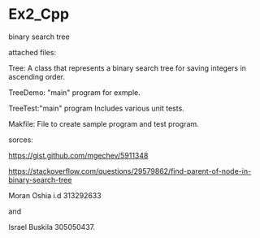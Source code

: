 # Ex2_Cpp

binary search tree

attached files:

Tree: A class that represents a binary search tree for saving integers in ascending order.

TreeDemo: "main" program for exmple.

TreeTest:"main" program Includes various unit tests. 

Makfile: File to create sample program and test program.


sorces:

https://gist.github.com/mgechev/5911348

https://stackoverflow.com/questions/29579862/find-parent-of-node-in-binary-search-tree




Moran Oshia i.d 313292633

and

Israel Buskila 305050437.


















 

